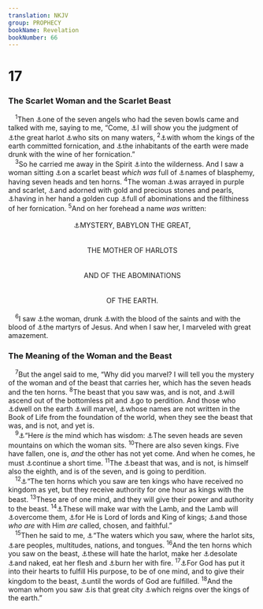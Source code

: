 ```yaml
---
translation: NKJV
group: PROPHECY
bookName: Revelation 
bookNumber: 66
---
```


<div class="title"><h1>17</h1><h3>The Scarlet Woman and the Scarlet Beast</h3></div>
<span class="verse kh_17_1"> <sup>1</sup>Then <a data-toggle="tooltip" data-placement="bottom" title="Rev. 1:1; 21:9">⚓</a>one of the seven angels who had the seven bowls came and talked with me, saying to me, “Come, <a data-toggle="tooltip" data-placement="bottom" title="Rev. 16:19">⚓</a>I will show you the judgment of <a data-toggle="tooltip" data-placement="bottom" title="Is. 1:21; Jer. 2:20; Nah. 3:4; Rev. 17:5, 15; 19:2">⚓</a>the great harlot <a data-toggle="tooltip" data-placement="bottom" title="Jer. 51:13; Rev. 17:15">⚓</a>who sits on many waters, </span>
<span class="verse kh_17_2"><sup>2</sup><a data-toggle="tooltip" data-placement="bottom" title="Rev. 2:22; 18:3, 9">⚓</a>with whom the kings of the earth committed fornication, and <a data-toggle="tooltip" data-placement="bottom" title="Jer. 51:7; Rev. 14:8">⚓</a>the inhabitants of the earth were made drunk with the wine of her fornication.”<br/></span>
<span class="verse kh_17_3"> <sup>3</sup>So he carried me away in the Spirit <a data-toggle="tooltip" data-placement="bottom" title="Rev. 12:6, 14; 21:10">⚓</a>into the wilderness. And I saw a woman sitting <a data-toggle="tooltip" data-placement="bottom" title="Rev. 12:3">⚓</a>on a scarlet beast <i>which</i> <i>was</i> full of <a data-toggle="tooltip" data-placement="bottom" title="Rev. 13:1">⚓</a>names of blasphemy, having seven heads and ten horns. </span>
<span class="verse kh_17_4"><sup>4</sup>The woman <a data-toggle="tooltip" data-placement="bottom" title="Ezek. 28:13; Rev. 18:12, 16">⚓</a>was arrayed in purple and scarlet, <a data-toggle="tooltip" data-placement="bottom" title="Dan. 11:38">⚓</a>and adorned with gold and precious stones and pearls, <a data-toggle="tooltip" data-placement="bottom" title="Jer. 51:7; Rev. 18:6">⚓</a>having in her hand a golden cup <a data-toggle="tooltip" data-placement="bottom" title="Rev. 14:8">⚓</a>full of abominations and the filthiness of her fornication. </span>
<span class="verse kh_17_5"><sup>5</sup>And on her forehead a name <i>was</i> written:<br/> <aside style="text-align:center;"><a data-toggle="tooltip" data-placement="bottom" title="2 Thess. 2:7; Rev. 1:20; 17:7">⚓</a>MYSTERY, BABYLON THE GREAT,</aside><br/> <aside style="text-align:center;">THE MOTHER OF HARLOTS</aside><br/> <aside style="text-align:center;">AND OF THE ABOMINATIONS</aside><br/> <aside style="text-align:center;">OF THE EARTH.</aside><br/></span>
<span class="verse kh_17_6"> <sup>6</sup>I saw <a data-toggle="tooltip" data-placement="bottom" title="Rev. 18:24">⚓</a>the woman, drunk <a data-toggle="tooltip" data-placement="bottom" title="Rev. 13:15">⚓</a>with the blood of the saints and with the blood of <a data-toggle="tooltip" data-placement="bottom" title="Rev. 6:9, 10">⚓</a>the martyrs of Jesus. And when I saw her, I marveled with great amazement.<br/></span>
<div class="title"><h3>The Meaning of the Woman and the Beast</h3></div>
<span class="verse kh_17_7"> <sup>7</sup>But the angel said to me, “Why did you marvel? I will tell you the mystery of the woman and of the beast that carries her, which has the seven heads and the ten horns. </span>
<span class="verse kh_17_8"><sup>8</sup>The beast that you saw was, and is not, and <a data-toggle="tooltip" data-placement="bottom" title="Rev. 11:7">⚓</a>will ascend out of the bottomless pit and <a data-toggle="tooltip" data-placement="bottom" title="Rev. 13:10; 17:11">⚓</a>go to perdition. And those who <a data-toggle="tooltip" data-placement="bottom" title="Rev. 3:10">⚓</a>dwell on the earth <a data-toggle="tooltip" data-placement="bottom" title="Rev. 13:3">⚓</a>will marvel, <a data-toggle="tooltip" data-placement="bottom" title="Matt. 25:34; Rev. 13:8">⚓</a>whose names are not written in the Book of Life from the foundation of the world, when they see the beast that was, and is not, and yet is.<br/></span>
<span class="verse kh_17_9"> <sup>9</sup><a data-toggle="tooltip" data-placement="bottom" title="Rev. 13:18">⚓</a>“Here <i>is</i> the mind which has wisdom: <a data-toggle="tooltip" data-placement="bottom" title="Rev. 13:1">⚓</a>The seven heads are seven mountains on which the woman sits. </span>
<span class="verse kh_17_10"><sup>10</sup>There are also seven kings. Five have fallen, one is, <i>and</i> the other has not yet come. And when he comes, he must <a data-toggle="tooltip" data-placement="bottom" title="Rev. 13:5">⚓</a>continue a short time. </span>
<span class="verse kh_17_11"><sup>11</sup>The <a data-toggle="tooltip" data-placement="bottom" title="Rev. 13:3, 12, 14; 17:8">⚓</a>beast that was, and is not, is himself also the eighth, and is of the seven, and is going to perdition.<br/></span>
<span class="verse kh_17_12"> <sup>12</sup><a data-toggle="tooltip" data-placement="bottom" title="Dan. 7:20">⚓</a>“The ten horns which you saw are ten kings who have received no kingdom as yet, but they receive authority for one hour as kings with the beast. </span>
<span class="verse kh_17_13"><sup>13</sup>These are of one mind, and they will give their power and authority to the beast. </span>
<span class="verse kh_17_14"><sup>14</sup><a data-toggle="tooltip" data-placement="bottom" title="Rev. 16:14; 19:19">⚓</a>These will make war with the Lamb, and the Lamb will <a data-toggle="tooltip" data-placement="bottom" title="Rev. 19:20">⚓</a>overcome them, <a data-toggle="tooltip" data-placement="bottom" title="Deut. 10:17; 1 Tim. 6:15; Rev. 19:16">⚓</a>for He is Lord of lords and King of kings; <a data-toggle="tooltip" data-placement="bottom" title="Jer. 50:44">⚓</a>and those <i>who</i> <i>are</i> with Him <i>are</i> called, chosen, and faithful.”<br/></span>
<span class="verse kh_17_15"> <sup>15</sup>Then he said to me, <a data-toggle="tooltip" data-placement="bottom" title="Is. 8:7; Jer. 47:2; Rev. 17:1">⚓</a>“The waters which you saw, where the harlot sits, <a data-toggle="tooltip" data-placement="bottom" title="Rev. 13:7">⚓</a>are peoples, multitudes, nations, and tongues. </span>
<span class="verse kh_17_16"><sup>16</sup>And the ten horns which you saw on the beast, <a data-toggle="tooltip" data-placement="bottom" title="Jer. 50:41">⚓</a>these will hate the harlot, make her <a data-toggle="tooltip" data-placement="bottom" title="Rev. 18:17, 19">⚓</a>desolate <a data-toggle="tooltip" data-placement="bottom" title="Ezek. 16:37, 39">⚓</a>and naked, eat her flesh and <a data-toggle="tooltip" data-placement="bottom" title="Rev. 18:8">⚓</a>burn her with fire. </span>
<span class="verse kh_17_17"><sup>17</sup><a data-toggle="tooltip" data-placement="bottom" title="2 Thess. 2:11">⚓</a>For God has put it into their hearts to fulfill His purpose, to be of one mind, and to give their kingdom to the beast, <a data-toggle="tooltip" data-placement="bottom" title="Rev. 10:7">⚓</a>until the words of God are fulfilled. </span>
<span class="verse kh_17_18"><sup>18</sup>And the woman whom you saw <a data-toggle="tooltip" data-placement="bottom" title="Rev. 11:8; 16:19">⚓</a>is that great city <a data-toggle="tooltip" data-placement="bottom" title="Rev. 12:4">⚓</a>which reigns over the kings of the earth.”<br/></span>

